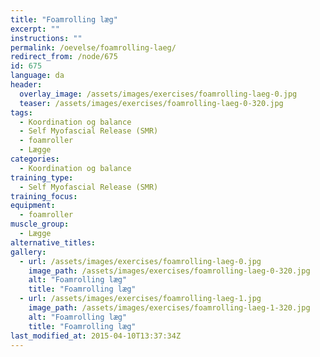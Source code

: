 ```yaml
---
title: "Foamrolling læg"
excerpt: ""
instructions: ""
permalink: /oevelse/foamrolling-laeg/
redirect_from: /node/675
id: 675
language: da
header:
  overlay_image: /assets/images/exercises/foamrolling-laeg-0.jpg
  teaser: /assets/images/exercises/foamrolling-laeg-0-320.jpg
tags:
  - Koordination og balance
  - Self Myofascial Release (SMR)
  - foamroller
  - Lægge
categories:
  - Koordination og balance
training_type: 
  - Self Myofascial Release (SMR)
training_focus: 
equipment:
  - foamroller
muscle_group:
  - Lægge
alternative_titles:
gallery:
  - url: /assets/images/exercises/foamrolling-laeg-0.jpg
    image_path: /assets/images/exercises/foamrolling-laeg-0-320.jpg
    alt: "Foamrolling læg"
    title: "Foamrolling læg"
  - url: /assets/images/exercises/foamrolling-laeg-1.jpg
    image_path: /assets/images/exercises/foamrolling-laeg-1-320.jpg
    alt: "Foamrolling læg"
    title: "Foamrolling læg"
last_modified_at: 2015-04-10T13:37:34Z
---
```



